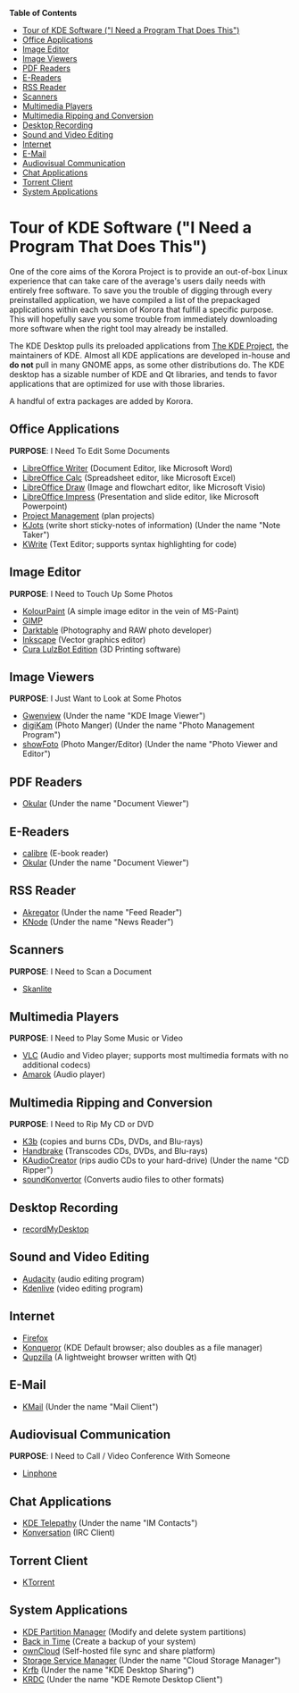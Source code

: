 **Table of Contents**  

- [Tour of KDE Software ("I Need a Program That Does This")](#tour-of-kde-software-i-need-a-program-that-does-this)
- [Office Applications](#office-applications)
- [Image Editor](#image-editor)
- [Image Viewers](#image-viewers)
- [PDF Readers](#pdf-readers)
- [E-Readers](#e-readers)
- [RSS Reader](#rss-reader)
- [Scanners](#scanners)
- [Multimedia Players](#multimedia-players)
- [Multimedia Ripping and Conversion](#multimedia-ripping-and-conversion)
- [Desktop Recording](#desktop-recording)
- [Sound and Video Editing](#sound-and-video-editing)
- [Internet](#internet)
- [E-Mail](#e-mail)
- [Audiovisual Communication](#audiovisual-communication)
- [Chat Applications](#chat-applications)
- [Torrent Client](#torrent-client)
- [System Applications](#system-applications)



<a name="tour-of-kde-software-i-need-a-program-that-does-this"></a>
# Tour of KDE Software ("I Need a Program That Does This")

One of the core aims of the Korora Project is to provide an out-of-box Linux experience that can take care of the average's users daily needs with entirely free software. To save you the trouble of digging through every preinstalled application, we have compiled a list of the prepackaged applications within each version of Korora that fulfill a specific purpose. This will hopefully save you some trouble from immediately downloading more software when the right tool may already be installed.

The KDE Desktop pulls its preloaded applications from [The KDE Project](https://www.kde.org/), the maintainers of KDE. Almost all KDE applications are developed in-house and **do not** pull in many GNOME apps, as some other distributions do. The KDE desktop has a sizable number of KDE and Qt libraries, and tends to favor applications that are optimized for use with those libraries.

A handful of extra packages are added by Korora.

<a name="office-applications"></a>
## Office Applications
**PURPOSE**: I Need To Edit Some Documents
- [LibreOffice Writer](https://www.libreoffice.org/discover/writer/) (Document Editor, like Microsoft Word)
- [LibreOffice Calc](https://www.libreoffice.org/discover/calc/) (Spreadsheet editor, like Microsoft Excel)
- [LibreOffice Draw](https://www.libreoffice.org/discover/draw/) (Image and flowchart editor, like Microsoft Visio)
- [LibreOffice Impress](https://www.libreoffice.org/discover/impress/) (Presentation and slide editor, like Microsoft Powerpoint)
- [Project Management](https://wiki.gnome.org/Apps/Planner) (plan projects)
- [KJots](https://userbase.kde.org/KJots) (write short sticky-notes of information) (Under the name "Note Taker")
- [KWrite](https://www.kde.org/applications/utilities/kwrite/) (Text Editor; supports syntax highlighting for code)

<a name="image-editor"></a>
## Image Editor 
**PURPOSE**: I Need to Touch Up Some Photos
- [KolourPaint](http://www.kolourpaint.org/) (A simple image editor in the vein of MS-Paint)
- [GIMP](https://www.gimp.org/)
- [Darktable](http://www.darktable.org/) (Photography and RAW photo developer)
- [Inkscape](https://inkscape.org/) (Vector graphics editor)
- [Cura LulzBot Edition](https://www.lulzbot.com/cura) (3D Printing software)

<a name="image-viewers"></a>
## Image Viewers
**PURPOSE**: I Just Want to Look at Some Photos
- [Gwenview](https://userbase.kde.org/Gwenview) (Under the name "KDE Image Viewer")
- [digiKam](https://digikam.org/) (Photo Manger) (Under the name "Photo Management Program")
- [showFoto](https://docs.kde.org/trunk5/en/extragear-graphics/showfoto/index.html) (Photo Manger/Editor) (Under the name "Photo Viewer and Editor")

<a name="pdf-readers"></a>
## PDF Readers
- [Okular](http://okular.kde.org) (Under the name "Document Viewer")

<a name="e-readers"></a>
## E-Readers 
- [calibre](https://calibre-ebook.com/) (E-book reader)
- [Okular](http://okular.kde.org) (Under the name "Document Viewer")

<a name="rss-reader"></a>
## RSS Reader
- [Akregator](https://userbase.kde.org/Akregator) (Under the name "Feed Reader")
- [KNode](https://www.kde.org/applications/internet/knode/) (Under the name "News Reader")

<a name="scanners"></a>
## Scanners 
**PURPOSE**: I Need to Scan a Document
- [Skanlite](https://www.kde.org/applications/graphics/skanlite/)

<a name="multimedia-players"></a>
## Multimedia Players
**PURPOSE**: I Need to Play Some Music or Video
- [VLC](http://www.videolan.org/) (Audio and Video player; supports most multimedia formats with no additional codecs)
- [Amarok](http://amarok.kde.org) (Audio player)

<a name="multimedia-ripping-and-conversion"></a>
## Multimedia Ripping and Conversion
**PURPOSE**: I Need to Rip My CD or DVD
- [K3b](http://www.k3b.org) (copies and burns CDs, DVDs, and Blu-rays)
- [Handbrake](https://handbrake.fr) (Transcodes CDs, DVDs, and Blu-rays)
- [KAudioCreator](http://kde-apps.org/content/show.php/KAudioCreator?content=107645) (rips audio CDs to your hard-drive) (Under the name "CD Ripper")
- [soundKonvertor](https://github.com/dfaust/soundkonverter) (Converts audio files to other formats)

<a name="desktop-recording"></a>
## Desktop Recording
- [recordMyDesktop](https://sourceforge.net/projects/recordmydesktop/)

<a name="sound-and-video-editing"></a>
## Sound and Video Editing
- [Audacity](http://www.audacityteam.org/) (audio editing program)
- [Kdenlive](https://kdenlive.org/) (video editing program)

<a name="internet"></a>
## Internet
- [Firefox](https://www.mozilla.org/en-US/firefox/)
- [Konqueror](http://konqueror.kde.org) (KDE Default browser; also doubles as a file manager)
- [Qupzilla](https://www.qupzilla.com/) (A lightweight browser written with Qt)

<a name="e-mail"></a>
## E-Mail
- [KMail](https://www.kde.org/applications/internet/kmail/) (Under the name "Mail Client")

<a name="audiovisual-communication"></a>
## Audiovisual Communication
**PURPOSE**: I Need to Call / Video Conference With Someone
- [Linphone](http://www.linphone.org)

<a name="chat-applications"></a>
## Chat Applications
- [KDE Telepathy](https://userbase.kde.org/Telepathy) (Under the name "IM Contacts")
- [Konversation](http://konversation.kde.org/) (IRC Client)

<a name="torrent-client"></a>
## Torrent Client
- [KTorrent](http://www.ktorrent.org/)

<a name="system-applications"></a>
## System Applications
- [KDE Partition Manager](https://www.kde.org/applications/system/kdepartitionmanager/) (Modify and delete system partitions)
- [Back in Time](https://github.com/bit-team/backintime) (Create a backup of your system)
- [ownCloud](https://owncloud.org/) (Self-hosted file sync and share platform)
- [Storage Service Manager](https://github.com/KDE/pim-storage-service-manager) (Under the name "Cloud Storage Manager")
- [Krfb](https://www.kde.org/applications/system/krfb/) (Under the name "KDE Desktop Sharing")
- [KRDC](https://www.kde.org/applications/internet/krdc/) (Under the name "KDE Remote Desktop Client")